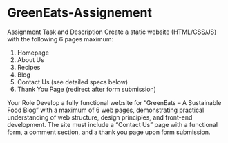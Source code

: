 # GreenEats-Assignement

Assignment Task and Description 
Create a static website (HTML/CSS/JS) with the following 6 pages maximum:
1.	Homepage
2.	About Us
3.	Recipes
4.	Blog
5.	Contact Us (see detailed specs below)
6.	Thank You Page (redirect after form submission)

Your Role
Develop a fully functional website for “GreenEats – A Sustainable Food Blog” with a maximum of 6 web pages, demonstrating practical understanding of web structure, design principles, and front-end development. The site must include a “Contact Us” page with a functional form, a comment section, and a thank you page upon form submission.

